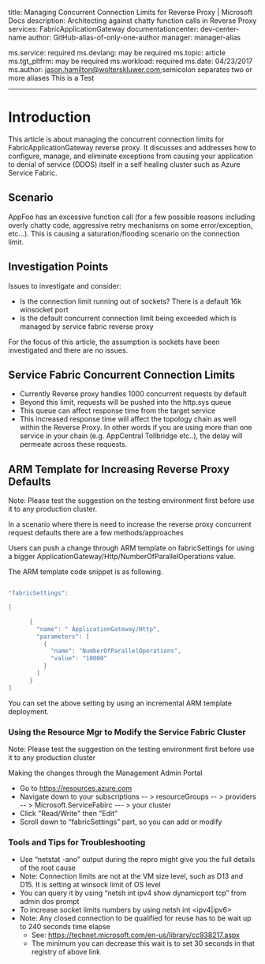title: Managing Concurrent Connection Limits for Reverse Proxy | Microsoft Docs
description: Architecting against chatty function calls in Reverse Proxy
services: FabricApplicationGateway
documentationcenter: dev-center-name
author: GitHub-alias-of-only-one-author
manager: manager-alias



ms.service: required
ms.devlang: may be required
ms.topic: article
ms.tgt_pltfrm: may be required
ms.workload: required
ms.date: 04/23/2017
ms.author: jason.hamilton@wolterskluwer.com;semicolon separates two or more aliases
This is a Test

---

# Introduction

This article is about managing the concurrent connection limits for FabricApplicationGateway reverse proxy. It discusses and addresses how to configure, manage, and eliminate exceptions from causing your application to denial of service (DDOS) itself in a self healing cluster such as Azure Service Fabric.

## Scenario

AppFoo has an excessive function call (for a few possible reasons including overly chatty code, aggressive retry mechanisms on some error/exception, etc...).  This is causing a saturation/flooding scenario on the connection limit.

## Investigation Points

Issues to investigate and consider:

- Is the connection limit running out of sockets?  There is a default 16k winsocket port
- Is the default concurrent connection limit being exceeded which is managed by service fabric reverse proxy

For the focus of this article, the assumption is sockets have been investigated and there are no issues.

## Service Fabric Concurrent Connection Limits

- Currently Reverse proxy handles 1000 concurrent requests by default
- Beyond this limit, requests will be pushed into the http.sys queue
- This queue can affect response time from the target service
- This increased response time will affect the topology chain as well within the Reverse Proxy.  In other words if you are using more than one service in your chain (e.g. AppCentral Tollbridge etc..), the delay will permeate across these requests.

## ARM Template for Increasing Reverse Proxy Defaults

Note: Please test the suggestion on the testing environment first before use it to any production cluster.

In a scenario where there is need to increase the reverse proxy concurrent request defaults there are a few methods/approaches

Users can push a change through ARM template on fabricSettings for using a bigger ApplicationGateway/Http/NumberOfParallelOperations value.

The ARM template code snippet is as following.

```c#

"fabricSettings": 

[

      {
        "name": " ApplicationGateway/Http",
        "parameters": [
          {
            "name": "NumberOfParallelOperations",
            "value": "10000"
          }
        ]
      }
]

```

You can set the above setting by using an incremental ARM template deployment.

### Using the Resource Mgr to Modify the Service Fabric Cluster

Note: Please test the suggestion on the testing environment first before use it to any production cluster

Making the changes through the Management Admin Portal

- Go to https://resources.azure.com 
- Navigate down to your subscriptions -- >  resourceGroups -- > providers -- > Microsoft.ServiceFabirc --- > your cluster
- Click "Read/Write" then "Edit"
- Scroll down to “fabricSettings” part, so you can add or modify


### Tools and Tips for Troubleshooting

- Use “netstat -ano” output during the repro might give you the full details of the root cause
- Note: Connection limits are not at the VM size level, such as D13 and D15. It is setting at winsock limit of OS level
- You can query it by using “netsh int ipv4 show dynamicport tcp” from admin dos prompt
- To increase socket limits numbers by using netsh int <ipv4|ipv6> 
- Note: Any closed connection to be qualified for reuse has to be wait up to 240 seconds time elapse
  - See: https://technet.microsoft.com/en-us/library/cc938217.aspx
  - The minimum you can decrease this wait is to set 30 seconds in that registry of above link



